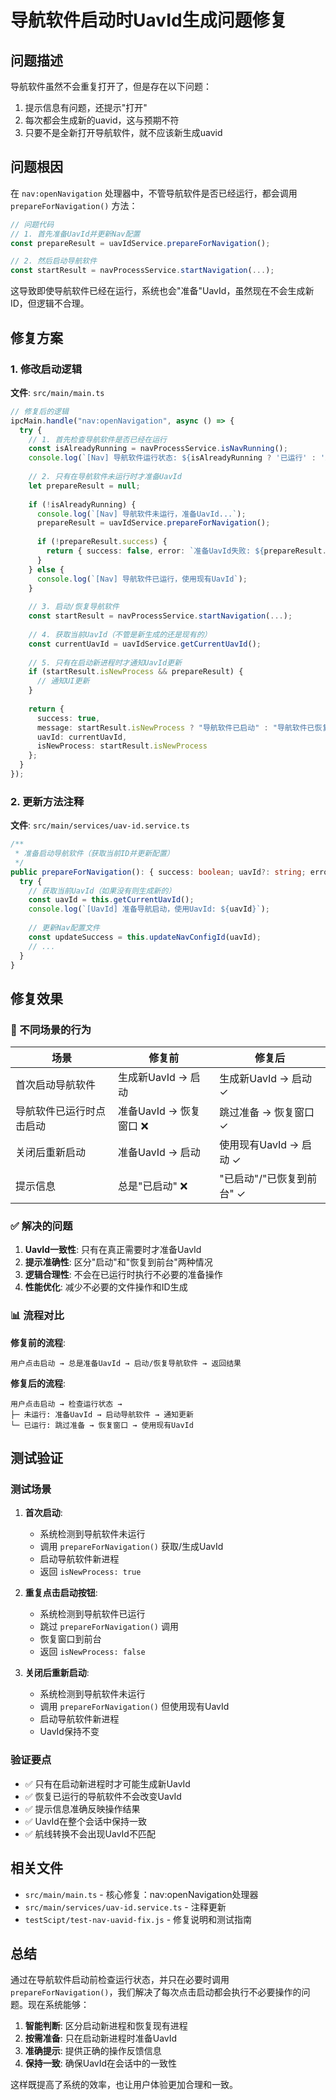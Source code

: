 # 导航软件启动时UavId生成问题修复

## 问题描述

导航软件虽然不会重复打开了，但是存在以下问题：
1. 提示信息有问题，还提示"打开"
2. 每次都会生成新的uavid，这与预期不符
3. 只要不是全新打开导航软件，就不应该新生成uavid

## 问题根因

在 `nav:openNavigation` 处理器中，不管导航软件是否已经运行，都会调用 `prepareForNavigation()` 方法：

```typescript
// 问题代码
// 1. 首先准备UavId并更新Nav配置
const prepareResult = uavIdService.prepareForNavigation();

// 2. 然后启动导航软件
const startResult = navProcessService.startNavigation(...);
```

这导致即使导航软件已经在运行，系统也会"准备"UavId，虽然现在不会生成新ID，但逻辑不合理。

## 修复方案

### 1. 修改启动逻辑

**文件**: `src/main/main.ts`

```typescript
// 修复后的逻辑
ipcMain.handle("nav:openNavigation", async () => {
  try {
    // 1. 首先检查导航软件是否已经在运行
    const isAlreadyRunning = navProcessService.isNavRunning();
    console.log(`[Nav] 导航软件运行状态: ${isAlreadyRunning ? '已运行' : '未运行'}`);
    
    // 2. 只有在导航软件未运行时才准备UavId
    let prepareResult = null;
    
    if (!isAlreadyRunning) {
      console.log(`[Nav] 导航软件未运行，准备UavId...`);
      prepareResult = uavIdService.prepareForNavigation();
      
      if (!prepareResult.success) {
        return { success: false, error: `准备UavId失败: ${prepareResult.error}` };
      }
    } else {
      console.log(`[Nav] 导航软件已运行，使用现有UavId`);
    }
    
    // 3. 启动/恢复导航软件
    const startResult = navProcessService.startNavigation(...);
    
    // 4. 获取当前UavId（不管是新生成的还是现有的）
    const currentUavId = uavIdService.getCurrentUavId();
    
    // 5. 只有在启动新进程时才通知UavId更新
    if (startResult.isNewProcess && prepareResult) {
      // 通知UI更新
    }
    
    return { 
      success: true, 
      message: startResult.isNewProcess ? "导航软件已启动" : "导航软件已恢复到前台",
      uavId: currentUavId,
      isNewProcess: startResult.isNewProcess
    };
  }
});
```

### 2. 更新方法注释

**文件**: `src/main/services/uav-id.service.ts`

```typescript
/**
 * 准备启动导航软件（获取当前ID并更新配置）
 */
public prepareForNavigation(): { success: boolean; uavId?: string; error?: string } {
  try {
    // 获取当前UavId（如果没有则生成新的）
    const uavId = this.getCurrentUavId();
    console.log(`[UavId] 准备导航启动，使用UavId: ${uavId}`);
    
    // 更新Nav配置文件
    const updateSuccess = this.updateNavConfigId(uavId);
    // ...
  }
}
```

## 修复效果

### 🎯 不同场景的行为

| 场景 | 修复前 | 修复后 |
|------|--------|--------|
| 首次启动导航软件 | 生成新UavId → 启动 | 生成新UavId → 启动 ✓ |
| 导航软件已运行时点击启动 | 准备UavId → 恢复窗口 ❌ | 跳过准备 → 恢复窗口 ✓ |
| 关闭后重新启动 | 准备UavId → 启动 | 使用现有UavId → 启动 ✓ |
| 提示信息 | 总是"已启动" ❌ | "已启动"/"已恢复到前台" ✓ |

### ✅ 解决的问题

1. **UavId一致性**: 只有在真正需要时才准备UavId
2. **提示准确性**: 区分"启动"和"恢复到前台"两种情况
3. **逻辑合理性**: 不会在已运行时执行不必要的准备操作
4. **性能优化**: 减少不必要的文件操作和ID生成

### 📊 流程对比

**修复前的流程**:
```
用户点击启动 → 总是准备UavId → 启动/恢复导航软件 → 返回结果
```

**修复后的流程**:
```
用户点击启动 → 检查运行状态 → 
├─ 未运行: 准备UavId → 启动导航软件 → 通知更新
└─ 已运行: 跳过准备 → 恢复窗口 → 使用现有UavId
```

## 测试验证

### 测试场景

1. **首次启动**:
   - 系统检测到导航软件未运行
   - 调用 `prepareForNavigation()` 获取/生成UavId
   - 启动导航软件新进程
   - 返回 `isNewProcess: true`

2. **重复点击启动按钮**:
   - 系统检测到导航软件已运行
   - 跳过 `prepareForNavigation()` 调用
   - 恢复窗口到前台
   - 返回 `isNewProcess: false`

3. **关闭后重新启动**:
   - 系统检测到导航软件未运行
   - 调用 `prepareForNavigation()` 但使用现有UavId
   - 启动导航软件新进程
   - UavId保持不变

### 验证要点

- ✅ 只有在启动新进程时才可能生成新UavId
- ✅ 恢复已运行的导航软件不会改变UavId
- ✅ 提示信息准确反映操作结果
- ✅ UavId在整个会话中保持一致
- ✅ 航线转换不会出现UavId不匹配

## 相关文件

- `src/main/main.ts` - 核心修复：nav:openNavigation处理器
- `src/main/services/uav-id.service.ts` - 注释更新
- `testScipt/test-nav-uavid-fix.js` - 修复说明和测试指南

## 总结

通过在导航软件启动前检查运行状态，并只在必要时调用 `prepareForNavigation()`，我们解决了每次点击启动都会执行不必要操作的问题。现在系统能够：

1. **智能判断**: 区分启动新进程和恢复现有进程
2. **按需准备**: 只在启动新进程时准备UavId
3. **准确提示**: 提供正确的操作反馈信息
4. **保持一致**: 确保UavId在会话中的一致性

这样既提高了系统的效率，也让用户体验更加合理和一致。